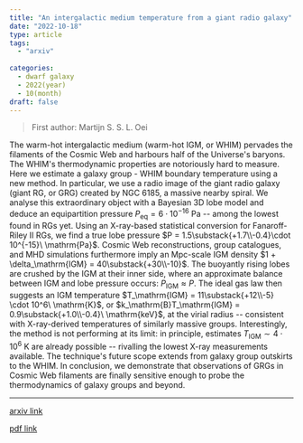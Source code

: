 ```yaml
---
title: "An intergalactic medium temperature from a giant radio galaxy"
date: "2022-10-18"
type: article
tags:
  - "arxiv"
  
categories:
  - dwarf galaxy
  - 2022(year)
  - 10(month)
draft: false
---
```

> First author: Martijn S. S. L. Oei

 The warm-hot intergalactic medium (warm-hot IGM, or WHIM) pervades the
filaments of the Cosmic Web and harbours half of the Universe's baryons. The
WHIM's thermodynamic properties are notoriously hard to measure. Here we
estimate a galaxy group - WHIM boundary temperature using a new method. In
particular, we use a radio image of the giant radio galaxy (giant RG, or GRG)
created by NGC 6185, a massive nearby spiral. We analyse this extraordinary
object with a Bayesian 3D lobe model and deduce an equipartition pressure
$P_\mathrm{eq} = 6 \cdot 10^{-16}\ \mathrm{Pa}$ -- among the lowest found in
RGs yet. Using an X-ray-based statistical conversion for Fanaroff-Riley II RGs,
we find a true lobe pressure $P = 1.5\substack{+1.7\\-0.4}\cdot 10^{-15}\
\mathrm{Pa}$. Cosmic Web reconstructions, group catalogues, and MHD simulations
furthermore imply an $\mathrm{Mpc}$-scale IGM density $1 + \delta_\mathrm{IGM}
= 40\substack{+30\\-10}$. The buoyantly rising lobes are crushed by the IGM at
their inner side, where an approximate balance between IGM and lobe pressure
occurs: $P_\mathrm{IGM} \approx P$. The ideal gas law then suggests an IGM
temperature $T_\mathrm{IGM} = 11\substack{+12\\-5} \cdot 10^6\ \mathrm{K}$, or
$k_\mathrm{B}T_\mathrm{IGM} = 0.9\substack{+1.0\\-0.4}\ \mathrm{keV}$, at the
virial radius -- consistent with X-ray-derived temperatures of similarly
massive groups. Interestingly, the method is not performing at its limit: in
principle, estimates $T_\mathrm{IGM} \sim 4 \cdot 10^6\ \mathrm{K}$ are already
possible -- rivalling the lowest X-ray measurements available. The technique's
future scope extends from galaxy group outskirts to the WHIM. In conclusion, we
demonstrate that observations of GRGs in Cosmic Web filaments are finally
sensitive enough to probe the thermodynamics of galaxy groups and beyond.

---
[arxiv link](http://arxiv.org/abs/2210.10156v1)

[pdf link](http://arxiv.org/pdf/2210.10156v1)